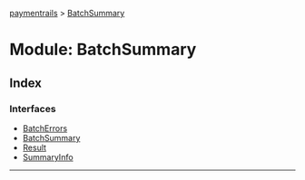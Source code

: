 [paymentrails](../README.md) > [BatchSummary](../modules/batchsummary.md)



# Module: BatchSummary

## Index

### Interfaces

* [BatchErrors](../interfaces/batchsummary.batcherrors.md)
* [BatchSummary](../interfaces/batchsummary.batchsummary-1.md)
* [Result](../interfaces/batchsummary.result.md)
* [SummaryInfo](../interfaces/batchsummary.summaryinfo.md)



---
